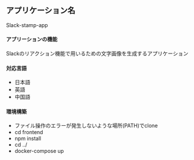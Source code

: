 ## アプリケーション名

Slack-stamp-app

#### アプリーションの機能

Slackのリアクション機能で用いるための文字画像を生成するアプリケーション

#### 対応言語

- 日本語
- 英語
- 中国語

#### 環境構築

- ファイル操作のエラーが発生しないような場所(PATH)でclone
- cd frontend
- npm install
- cd ../
- docker-compose up
